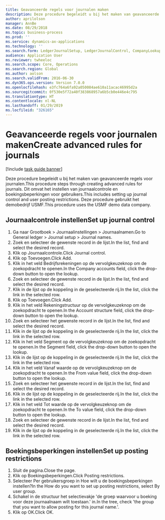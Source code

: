 ```yaml
---
title: Geavanceerde regels voor journalen maken
description: Deze procedure begeleidt u bij het maken van geavanceerde regels voor journalen.
author: aprilolson
manager: AnnBe
ms.date: 08/29/2018
ms.topic: business-process
ms.prod: ''
ms.service: dynamics-ax-applications
ms.technology: ''
ms.search.form: LedgerJournalSetup, LedgerJournalControl, CompanyLookup, LedgerJournalPostControl
audience: Application User
ms.reviewer: twheeloc
ms.search.scope: Core, Operations
ms.search.region: Global
ms.author: aolson
ms.search.validFrom: 2016-06-30
ms.dyn365.ops.version: Version 7.0.0
ms.openlocfilehash: e3fc764a6fa92a050084ae610a11acac46995d2a
ms.sourcegitcommit: 0f530e5f72a40f383868957a6b5cb0e446e4c795
ms.translationtype: HT
ms.contentlocale: nl-NL
ms.lasthandoff: 01/29/2019
ms.locfileid: "326165"
---
```

# <a name="create-advanced-rules-for-journals"></a><span data-ttu-id="afd7f-103">Geavanceerde regels voor journalen maken</span><span class="sxs-lookup"><span data-stu-id="afd7f-103">Create advanced rules for journals</span></span>

[!include [task guide banner](../../includes/task-guide-banner.md)]

<span data-ttu-id="afd7f-104">Deze procedure begeleidt u bij het maken van geavanceerde regels voor journalen.</span><span class="sxs-lookup"><span data-stu-id="afd7f-104">This procedure steps through creating advanced rules for journals.</span></span> <span data-ttu-id="afd7f-105">Dit omvat het instellen van journaalcontrole en boekingsbeperkingen voor gebruikers.</span><span class="sxs-lookup"><span data-stu-id="afd7f-105">This includes setting up journal control and user posting restrictions.</span></span> <span data-ttu-id="afd7f-106">Deze procedure gebruikt het demobedrijf USMF.</span><span class="sxs-lookup"><span data-stu-id="afd7f-106">This procedure uses the USMF demo data company.</span></span>


## <a name="set-up-journal-control"></a><span data-ttu-id="afd7f-107">Journaalcontrole instellen</span><span class="sxs-lookup"><span data-stu-id="afd7f-107">Set up journal control</span></span>
1. <span data-ttu-id="afd7f-108">Ga naar Grootboek > Journaalinstellingen > Journaalnamen.</span><span class="sxs-lookup"><span data-stu-id="afd7f-108">Go to General ledger > Journal setup > Journal names.</span></span>
2. <span data-ttu-id="afd7f-109">Zoek en selecteer de gewenste record in de lijst.</span><span class="sxs-lookup"><span data-stu-id="afd7f-109">In the list, find and select the desired record.</span></span>
3. <span data-ttu-id="afd7f-110">Klik op Journaalcontrole.</span><span class="sxs-lookup"><span data-stu-id="afd7f-110">Click Journal control.</span></span>
4. <span data-ttu-id="afd7f-111">Klik op Toevoegen.</span><span class="sxs-lookup"><span data-stu-id="afd7f-111">Click Add.</span></span>
5. <span data-ttu-id="afd7f-112">Klik in het veld Bedrijfsrekeningen op de vervolgkeuzeknop om de zoekopdracht te openen.</span><span class="sxs-lookup"><span data-stu-id="afd7f-112">In the Company accounts field, click the drop-down button to open the lookup.</span></span>
6. <span data-ttu-id="afd7f-113">Zoek en selecteer de gewenste record in de lijst.</span><span class="sxs-lookup"><span data-stu-id="afd7f-113">In the list, find and select the desired record.</span></span>
7. <span data-ttu-id="afd7f-114">Klik in de lijst op de koppeling in de geselecteerde rij.</span><span class="sxs-lookup"><span data-stu-id="afd7f-114">In the list, click the link in the selected row.</span></span>
8. <span data-ttu-id="afd7f-115">Klik op Toevoegen.</span><span class="sxs-lookup"><span data-stu-id="afd7f-115">Click Add.</span></span>
9. <span data-ttu-id="afd7f-116">Klik in het veld Rekeningstructuur op de vervolgkeuzeknop om de zoekopdracht te openen.</span><span class="sxs-lookup"><span data-stu-id="afd7f-116">In the Account structure field, click the drop-down button to open the lookup.</span></span>
10. <span data-ttu-id="afd7f-117">Zoek en selecteer het gewenste record in de lijst.</span><span class="sxs-lookup"><span data-stu-id="afd7f-117">In the list, find and select the desired record.</span></span>
11. <span data-ttu-id="afd7f-118">Klik in de lijst op de koppeling in de geselecteerde rij.</span><span class="sxs-lookup"><span data-stu-id="afd7f-118">In the list, click the link in the selected row.</span></span>
12. <span data-ttu-id="afd7f-119">Klik in het veld Segment op de vervolgkeuzeknop om de zoekopdracht te openen.</span><span class="sxs-lookup"><span data-stu-id="afd7f-119">In the Segment field, click the drop-down button to open the lookup.</span></span>
13. <span data-ttu-id="afd7f-120">Klik in de lijst op de koppeling in de geselecteerde rij.</span><span class="sxs-lookup"><span data-stu-id="afd7f-120">In the list, click the link in the selected row.</span></span>
14. <span data-ttu-id="afd7f-121">Klik in het veld Vanaf waarde op de vervolgkeuzeknop om de zoekopdracht te openen.</span><span class="sxs-lookup"><span data-stu-id="afd7f-121">In the From value field, click the drop-down button to open the lookup.</span></span>
15. <span data-ttu-id="afd7f-122">Zoek en selecteer het gewenste record in de lijst.</span><span class="sxs-lookup"><span data-stu-id="afd7f-122">In the list, find and select the desired record.</span></span>
16. <span data-ttu-id="afd7f-123">Klik in de lijst op de koppeling in de geselecteerde rij.</span><span class="sxs-lookup"><span data-stu-id="afd7f-123">In the list, click the link in the selected row.</span></span>
17. <span data-ttu-id="afd7f-124">Klik in het veld Tot waarde op de vervolgkeuzeknop om de zoekopdracht te openen.</span><span class="sxs-lookup"><span data-stu-id="afd7f-124">In the To value field, click the drop-down button to open the lookup.</span></span>
18. <span data-ttu-id="afd7f-125">Zoek en selecteer de gewenste record in de lijst.</span><span class="sxs-lookup"><span data-stu-id="afd7f-125">In the list, find and select the desired record.</span></span>
19. <span data-ttu-id="afd7f-126">Klik in de lijst op de koppeling in de geselecteerde rij.</span><span class="sxs-lookup"><span data-stu-id="afd7f-126">In the list, click the link in the selected row.</span></span>

## <a name="set-up-posting-restrictions"></a><span data-ttu-id="afd7f-127">Boekingsbeperkingen instellen</span><span class="sxs-lookup"><span data-stu-id="afd7f-127">Set up posting restrictions</span></span>
1. <span data-ttu-id="afd7f-128">Sluit de pagina.</span><span class="sxs-lookup"><span data-stu-id="afd7f-128">Close the page.</span></span>
2. <span data-ttu-id="afd7f-129">Klik op Boekingsbeperkingen.</span><span class="sxs-lookup"><span data-stu-id="afd7f-129">Click Posting restrictions.</span></span>
3. <span data-ttu-id="afd7f-130">Selecteer Per gebruikersgroep in Hoe wilt u de boekingsbeperkingen instellen?</span><span class="sxs-lookup"><span data-stu-id="afd7f-130">In the How do you want to set up posting restrictions, select By user group.</span></span>
4. <span data-ttu-id="afd7f-131">Schakel in de structuur het selectievakje 'de groep waarvoor u boeking voor deze journaalnaam wilt toestaan.' in.</span><span class="sxs-lookup"><span data-stu-id="afd7f-131">In the tree, check 'the group that you want to allow posting for this journal name.'.</span></span>
5. <span data-ttu-id="afd7f-132">Klik op OK.</span><span class="sxs-lookup"><span data-stu-id="afd7f-132">Click OK.</span></span>

